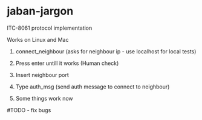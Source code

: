 # jaban-jargon
ITC-8061 protocol implementation

Works on Linux and Mac

1) connect_neighbour (asks for neighbour ip - use localhost for local tests)

2) Press enter untill it works (Human check)

3) Insert neighbour port

4) Type auth_msg (send auth message to connect to neighbour)

5) Some things work now

#TODO - fix bugs
